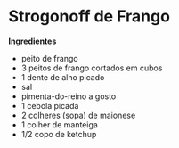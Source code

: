 # Strogonoff de Frango

**Ingredientes** 
- peito de frango
- 3 peitos de frango cortados em cubos
- 1 dente de alho picado
- sal
- pimenta-do-reino a gosto
- 1 cebola picada
- 2 colheres (sopa) de maionese
- 1 colher de manteiga
- 1/2 copo de ketchup
